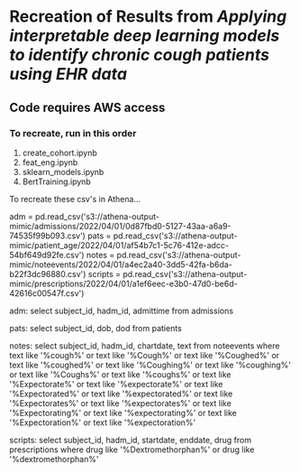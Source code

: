 # Recreation of Results from *Applying interpretable deep learning models to identify chronic cough patients using EHR data*

## Code requires AWS access

### To recreate, run in this order

1. create_cohort.ipynb
2. feat_eng.ipynb
3. sklearn_models.ipynb
4. BertTraining.ipynb


To recreate these csv's in Athena...

adm = pd.read_csv('s3://athena-output-mimic/admissions/2022/04/01/0d87fbd0-5127-43aa-a6a9-74535f99b093.csv')
pats = pd.read_csv('s3://athena-output-mimic/patient_age/2022/04/01/af54b7c1-5c76-412e-adcc-54bf649d92fe.csv')
notes = pd.read_csv('s3://athena-output-mimic/noteevents/2022/04/01/a4ec2a40-3dd5-42fa-b6da-b22f3dc96880.csv')
scripts = pd.read_csv('s3://athena-output-mimic/prescriptions/2022/04/01/a1ef6eec-e3b0-47d0-be6d-42616c00547f.csv')

adm: select subject_id, hadm_id, admittime from admissions

pats: select subject_id, dob, dod from patients

notes: select subject_id, hadm_id, chartdate, text from noteevents
where
    text like '%cough%' or
    text like '%Cough%' or
    text like '%Coughed%' or
    text like '%coughed%' or
    text like '%Coughing%' or
    text like '%coughing%' or
    text like '%Coughs%' or
    text like '%coughs%' or
    text like '%Expectorate%' or
    text like '%expectorate%' or
    text like '%Expectorated%' or
    text like '%expectorated%' or
    text like '%Expectorates%' or
    text like '%expectorates%' or
    text like '%Expectorating%' or
    text like '%expectorating%' or
    text like '%Expectoration%' or
    text like '%expectoration%'
    
scripts: select subject_id, hadm_id, startdate, enddate, drug from prescriptions
where drug like '%Dextromethorphan%' or drug like '%dextromethorphan%'
